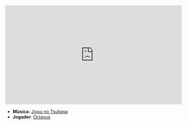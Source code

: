 <iframe width="560" height="315" src="https://www.youtube.com/embed/ErgcCrXU0Ig?si=8mLWcaLqSqWr7nX9" title="YouTube video player" frameborder="0" allow="accelerometer; autoplay; clipboard-write; encrypted-media; gyroscope; picture-in-picture; web-share" referrerpolicy="strict-origin-when-cross-origin" allowfullscreen></iframe>

- **Música:** [Jiyuu no Tsubasa](Jiyuu%20no%20Tsubasa.md)
- **Jogador**: [Octavus](../Membros/Octavus.md)
